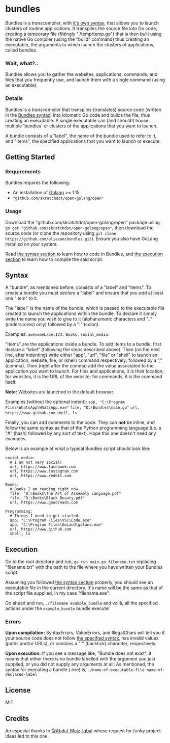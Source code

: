 # bundles
Bundles is a transcompiler, with [it's own syntax](#syntax), that allows you to launch clusters of routine applications. It transpiles the source file into Go code, creating a temporary file (fittingly "./temp/temp.go") that is then built using the native Go compiler (using the "build" command) thus creating an executable, the arguments to which launch the clusters of applications, called bundles.

### Wait, what?..
Bundles allows you to gather the websites, applications, commands, and files that you frequently use, and launch them with a single command (using an executable).

### Details
Bundles is a transcompiler that transpiles (translates) source code (written in the [Bundles syntax](#syntax)) into idiomatic Go code and builds the file, thus creating an executable. A single executable can (and should!) house multiple 'bundles' or clusters of the applications that you want to launch. 

A bundle consists of a "label", the name of the bundle used to refer to it, and "items", the specified applications that you want to launch or execute.

## Getting Started
### Requirements
Bundles requires the following:
* An installation of [Golang](https://golang.org/dl/) >= 1.15
* `"github.com/skratchdot/open-golang/open"`

### Usage
Download the "github.com/skratchdot/open-golang/open" package using `go get "github.com/skratchdot/open-golang/open"`, then download the source code (or clone the repository using `git clone https://github.com/aliazam/bundles.git`). Ensure you also have GoLang installed on your system.

Read [the syntax section](#syntax) to learn how to code in Bundles, and [the execution section](#execution) to learn how to compile the said script.

## Syntax
A "bundle", as mentioned before, consists of a "label" and "items". To create a bundle you must *declare* a "label" and ensure that you *add* at least one "item" to it.

The "label" is the name of the bundle, which is passed to the executable file created to launch the applications within the bundle. To declare it simply write the name you wish to give to it (alphanumeric characters and "\_" (underscores) only) followed by a ":" (colon).

Examples: `awesomeLabel123:` `Books:` `social_media:`

"Items" are the applications inside a bundle. To add items to a bundle, first declare a "label" (following the steps described above). Then (on the next line, after indenting) write either "app", "url", "file" or "shell" to launch an application, website, file, or (shell) command respectively; followed by a "," (comma). Then (right after the comma) add the value associated to the application you want to launch. For files and applications, it is their location; for websites, it is the URL of the website; for commands, it is the command itself.

**Note:** Websites are launched in the default browser.

Examples (without the optional indent): `app, "C:\Program Files\WhatsApp\WhatsApp.exe"` `file, "D:\Bundles\main.go"` `url, https://www.github.com` `shell, ls`

Finally, you can add comments to the code. They can **not** be inline, and follow the same syntax as that of the Python programming language (i.e. a "#" (hash) followed by any sort of text). Hope this one doesn't need any examples.

Below is an example of what a typical Bundles script should look like:

```
social_media:
  # I am not very social!
  url, https://www.facebook.com
  url, https://www.instagram.com
  url, https://www.reddit.com
  
Books:
  # Books I am reading right now.
  file, "D:\Books\The Art of Assembly Language.pdf"
  file, "D:\Books\Black Beauty.pdf"
  url, https://www.goodreads.com
  
Programming:
  # Things I need to get started.
  app, "C:\Program Files\VSC\Code.exe"
  app, "C:\Program Files\GoLand\goland.exe"
  url, https://www.github.com
  shell, ls
```

## Execution
Go to the root directory and run, `go run main.go filename.txt` replacing "filename.txt" with the path to the file where you have written your Bundles script.

Assuming you followed [the syntax section](#syntax) properly, you should see an executable file in the current directory. It's name will be the same as that of the script file supplied, in my case "filename.exe".

Go ahead and run, `./filename example_bundle` and voilà, all the specified actions under the `example_bundle` bundle execute!

### Errors
**Upon compilation:**
SyntaxErrors, ValueErrors, and IllegalChars will tell you if your source code does not follow [the specified syntax](#syntax), has invalid values (paths and/or URLs), or contains a  "\`" (backtick) character, respectively.

**Upon execution:**
If you see a message like, "Bundle does not exist", it means that either there is no bundle labelled with the argument you just supplied, or you did not supply any arguments at all! As mentioned, the syntax for executing a bundle (.exe) is, `./name-of-executable-file name-of-declared-label`

## License
MIT

## Credits
An especial thanks to [@Abdul-Muiz-Iqbal](https://github.com/Abdul-Muiz-Iqbal) whose request for funky project ideas led to this one.
